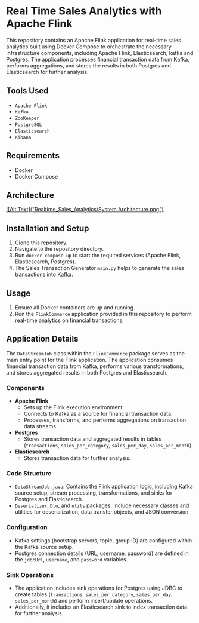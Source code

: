 # Real Time Sales Analytics with Apache Flink

This repository contains an Apache Flink application for real-time sales analytics built using Docker Compose to orchestrate the necessary infrastructure components, including Apache Flink, Elasticsearch, kafka and Postgres. The application processes financial transaction data from Kafka, performs aggregations, and stores the results in both Postgres and Elasticsearch for further analysis.

## Tools Used
- `Apache Flink`
- `Kafka`
- `ZooKeeper`
- `PostgreSQL`
- `Elasticsearch`
- `Kibana`

## Requirements

- Docker
- Docker Compose

## Architecture

[![Alt Text]("Realtime_Sales_Analytics/System Architecture.png")](https://github.com/TVR28/Realtime_Sales_Analytics/blob/main/System%20Architecture.png?raw=true)


## Installation and Setup

1. Clone this repository.
2. Navigate to the repository directory.
3. Run `docker-compose up` to start the required services (Apache Flink, Elasticsearch, Postgres).
4. The Sales Transaction Generator `main.py` helps to generate the sales transactions into Kafka.

## Usage

1. Ensure all Docker containers are up and running.
2. Run the `FlinkCommerce` application provided in this repository to perform real-time analytics on financial transactions.

## Application Details

The `DataStreamJob` class within the `FlinkCommerce` package serves as the main entry point for the Flink application. The application consumes financial transaction data from Kafka, performs various transformations, and stores aggregated results in both Postgres and Elasticsearch.

### Components

- **Apache Flink**
  - Sets up the Flink execution environment.
  - Connects to Kafka as a source for financial transaction data.
  - Processes, transforms, and performs aggregations on transaction data streams.
- **Postgres**
  - Stores transaction data and aggregated results in tables (`transactions`, `sales_per_category`, `sales_per_day`, `sales_per_month`).
- **Elasticsearch**
  - Stores transaction data for further analysis.

### Code Structure

- `DataStreamJob.java`: Contains the Flink application logic, including Kafka source setup, stream processing, transformations, and sinks for Postgres and Elasticsearch.
- `Deserializer`, `Dto`, and `utils` packages: Include necessary classes and utilities for deserialization, data transfer objects, and JSON conversion.

### Configuration

- Kafka settings (bootstrap servers, topic, group ID) are configured within the Kafka source setup.
- Postgres connection details (URL, username, password) are defined in the `jdbcUrl`, `username`, and `password` variables.

### Sink Operations

- The application includes sink operations for Postgres using JDBC to create tables (`transactions`, `sales_per_category`, `sales_per_day`, `sales_per_month`) and perform insert/update operations.
- Additionally, it includes an Elasticsearch sink to index transaction data for further analysis.
